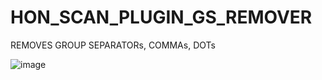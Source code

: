 # HON_SCAN_PLUGIN_GS_REMOVER
REMOVES GROUP SEPARATORs, COMMAs, DOTs

![image](https://user-images.githubusercontent.com/11386676/166673267-4475dd3a-e190-437f-996c-65cf9aa19a4b.png)
